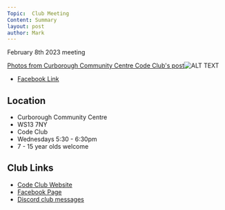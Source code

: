 ```yaml
---
Topic:  Club Meeting
Content: Summary
layout: post
author: Mark
---
```

February 8th 2023 meeting

[Photos from Curborough Community Centre Code Club's post](https://www.facebook.com/720665616418529/posts/698970861921338)![ALT TEXT](https://scontent.fbhx6-1.fna.fbcdn.net/v/t39.30808-6/328254691_3284154465169559_2274310479871101387_n.jpg?stp=dst-jpg_p720x720&_nc_cat=107&ccb=1-7&_nc_sid=5f2048&_nc_ohc=KD0RECLEJ98AX8c83VZ&_nc_ht=scontent.fbhx6-1.fna&edm=AKK4YLsEAAAA&oh=00_AfBPV0Dl-0Xq5WK70WDXJiGWzbHIZUrB_0a-Fkl-9hQIYA&oe=652B7044)

* [Facebook Link](https://www.facebook.com/720665616418529/posts/698970861921338)

## Location

* Curborough Community Centre
* WS13 7NY
* Code Club
* Wednesdays 5:30 - 6:30pm
* 7 - 15 year olds welcome

## Club Links

* [Code Club Website](https://lichfield-code-club.github.io/)
* [Facebook Page](https://www.facebook.com/LichfieldCoders)
* [Discord club messages](https://discord.gg/szz6xGK)
